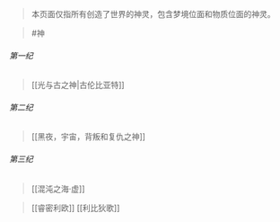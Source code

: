 > 本页面仅指所有创造了世界的神灵，包含梦境位面和物质位面的神灵。

> #神 

###### 第一纪  
> [[光与古之神|古伦比亚特]]

###### 第二纪  
> [[黑夜，宇宙，背叛和复仇之神]]

###### 第三纪  
> [[混沌之海·虚]]

> [[睿密利欧]]
> [[利比狄歌]]
